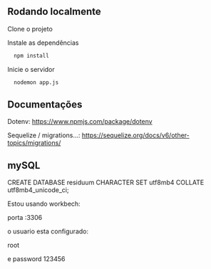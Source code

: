 ## Rodando localmente

Clone o projeto

Instale as dependências

```bash
  npm install
```

Inicie o servidor

```bash
  nodemon app.js
```

## Documentações

Dotenv: https://www.npmjs.com/package/dotenv

Sequelize / migrations...: https://sequelize.org/docs/v6/other-topics/migrations/

## mySQL

CREATE DATABASE residuum CHARACTER SET utf8mb4 COLLATE utf8mb4_unicode_ci;

Estou usando workbech:

porta :3306

o usuario esta configurado:

root

e password 123456
